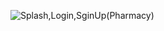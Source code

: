 ![Splash,Login,SginUp(Pharmacy)](https://user-images.githubusercontent.com/95588729/214460252-37805687-2214-4105-a699-8a3903e36766.jpg)

